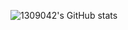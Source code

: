 ![1309042's GitHub stats](https://github-readme-stats.vercel.app/api?username=1309042&show_icons=true&theme=transparent&count_private=true)
